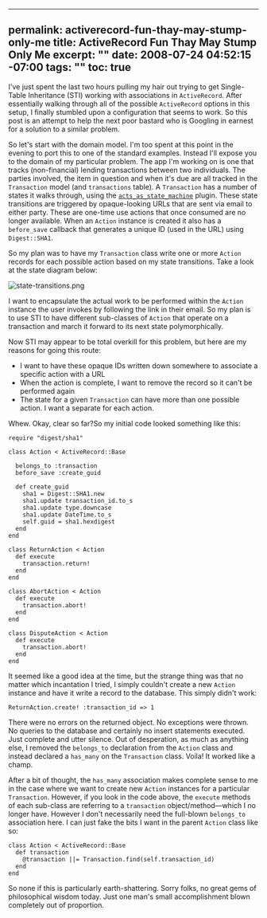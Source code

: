 ----- 
permalink: activerecord-fun-thay-may-stump-only-me
title: ActiveRecord Fun Thay May Stump Only Me
excerpt: ""
date: 2008-07-24 04:52:15 -07:00
tags: ""
toc: true
-----
I've just spent the last two hours pulling my hair out trying to get Single-Table Inheritance (STI) working with associations in `ActiveRecord`. After essentially walking through all of the possible `ActiveRecord` options in this setup, I finally stumbled upon a configuration that seems to work. So this post is an attempt to help the next poor bastard who is Googling in earnest for a solution to a similar problem.

So let's start with the domain model. I'm too spent at this point in the evening to port this to one of the standard examples. Instead I'll expose you to the domain of my particular problem. The app I'm working on is one that tracks (non-financial) lending transactions between two individuals. The parties involved, the item in question and when it's due are all tracked in the `Transaction` model (and `transactions` table). A `Transaction` has a number of states it walks through, using the [`acts_as_state_machine`](http://elitists.textdriven.com/svn/plugins/acts_as_state_machine/ "acts_as_state_machine SVN repository") plugin. These state transitions are triggered by opaque-looking URLs that are sent via email to either party. These are one-time use actions that once consumed are no longer available. When an `Action` instance is created it also has a `before_save` callback that generates a unique ID (used in the URL) using `Digest::SHA1`.

So my plan was to have my `Transaction` class write one or more `Action` records for each possible action based on my state transitions. Take a look at the state diagram below:

![state-transitions.png](http://livollmers.net/wp-content/uploads/2008/07/state-transitions.jpg)

I want to encapsulate the actual work to be performed within the `Action` instance the user invokes by following the link in their email. So my plan is to use STI to have different sub-classes of `Action` that operate on a transaction and march it forward to its next state polymorphically.

Now STI may appear to be total overkill for this problem, but here are my reasons for going this route:

*  I want to have these opaque IDs written down somewhere to associate a specific action with a URL
*  When the action is complete, I want to remove the record so it can't be performed again
*  The state for a given `Transaction` can have more than one possible action. I want a separate for each action.

Whew. Okay, clear so far?So my initial code looked something like this:

    require "digest/sha1"
    
    class Action < ActiveRecord::Base
    
      belongs_to :transaction
      before_save :create_guid
    
      def create_guid
        sha1 = Digest::SHA1.new
        sha1.update transaction_id.to_s
        sha1.update type.downcase
        sha1.update DateTime.to_s
        self.guid = sha1.hexdigest
      end
    end
    
    class ReturnAction < Action
      def execute
        transaction.return!
      end
    end
    
    class AbortAction < Action
      def execute
        transaction.abort!
      end
    end
    
    class DisputeAction < Action
      def execute
        transaction.abort!
      end
    end

It seemed like a good idea at the time, but the strange thing was that no matter which incantation I tried, I simply couldn't create a new `Action` instance and have it write a record to the database. This simply didn't work:

    ReturnAction.create! :transaction_id => 1

There were no errors on the returned object. No exceptions were thrown. No queries to the database and certainly no insert statements executed. Just complete and utter silence. Out of desperation, as much as anything else, I removed the `belongs_to` declaration from the `Action` class and instead declared a `has_many` on the `Transaction` class. Voila! It worked like a champ.

After a bit of thought, the `has_many` association makes complete sense to me in the case where we want to create new `Action` instances for a particular `Transaction`. However, if you look in the code above, the `execute` methods of each sub-class are referring to a `transaction` object/method&mdash;which I no longer have. However I don't necessarily need the full-blown `belongs_to` association here. I can just fake the bits I want in the parent `Action` class like so:

    class Action < ActiveRecord::Base
      def transaction
        @transaction ||= Transaction.find(self.transaction_id)
      end
    end

So none if this is particularly earth-shattering. Sorry folks, no great gems of philosophical wisdom today. Just one man's small accomplishment blown completely out of proportion.
